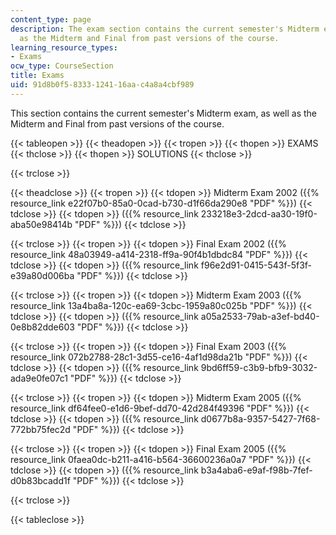 ```yaml
---
content_type: page
description: The exam section contains the current semester's Midterm exam, as well
  as the Midterm and Final from past versions of the course.
learning_resource_types:
- Exams
ocw_type: CourseSection
title: Exams
uid: 91d8b0f5-8333-1241-16aa-c4a8a4cbf989
---
```


This section contains the current semester's Midterm exam, as well as the Midterm and Final from past versions of the course.

{{< tableopen >}}
{{< theadopen >}}
{{< tropen >}}
{{< thopen >}}
EXAMS
{{< thclose >}}
{{< thopen >}}
SOLUTIONS
{{< thclose >}}

{{< trclose >}}

{{< theadclose >}}
{{< tropen >}}
{{< tdopen >}}
Midterm Exam 2002 ({{% resource_link e22f07b0-85a0-0cad-b730-d1f66da290e8 "PDF" %}})
{{< tdclose >}}
{{< tdopen >}}
({{% resource_link 233218e3-2dcd-aa30-19f0-aba50e98414b "PDF" %}})
{{< tdclose >}}

{{< trclose >}}
{{< tropen >}}
{{< tdopen >}}
Final Exam 2002 ({{% resource_link 48a03949-a414-2318-ff9a-90f4b1dbdc84 "PDF" %}})
{{< tdclose >}}
{{< tdopen >}}
({{% resource_link f96e2d91-0415-543f-5f3f-e39a80d006ba "PDF" %}})
{{< tdclose >}}

{{< trclose >}}
{{< tropen >}}
{{< tdopen >}}
Midterm Exam 2003 ({{% resource_link 13a4ba8a-120c-ea69-3cbc-1959a80c025b "PDF" %}})
{{< tdclose >}}
{{< tdopen >}}
({{% resource_link a05a2533-79ab-a3ef-bd40-0e8b82dde603 "PDF" %}})
{{< tdclose >}}

{{< trclose >}}
{{< tropen >}}
{{< tdopen >}}
Final Exam 2003 ({{% resource_link 072b2788-28c1-3d55-ce16-4af1d98da21b "PDF" %}})
{{< tdclose >}}
{{< tdopen >}}
({{% resource_link 9bd6ff59-c3b9-bfb9-3032-ada9e0fe07c1 "PDF" %}})
{{< tdclose >}}

{{< trclose >}}
{{< tropen >}}
{{< tdopen >}}
Midterm Exam 2005 ({{% resource_link df64fee0-e1d6-9bef-dd70-42d284f49396 "PDF" %}})
{{< tdclose >}}
{{< tdopen >}}
({{% resource_link d0677b8a-9357-5427-7f68-772bb75fec2d "PDF" %}})
{{< tdclose >}}

{{< trclose >}}
{{< tropen >}}
{{< tdopen >}}
Final Exam 2005 ({{% resource_link 0faea0dc-b211-a416-b564-36600236a0a7 "PDF" %}})
{{< tdclose >}}
{{< tdopen >}}
({{% resource_link b3a4aba6-e9af-f98b-7fef-d0b83bcadd1f "PDF" %}})
{{< tdclose >}}

{{< trclose >}}

{{< tableclose >}}